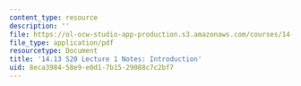 ```yaml
---
content_type: resource
description: ''
file: https://ol-ocw-studio-app-production.s3.amazonaws.com/courses/14-13-psychology-and-economics-spring-2020/8eca398458e9e0d17b1529088c7c2bf7_MIT14_13S20_lec1.pdf
file_type: application/pdf
resourcetype: Document
title: '14.13 S20 Lecture 1 Notes: Introduction'
uid: 8eca3984-58e9-e0d1-7b15-29088c7c2bf7
---
```


